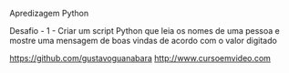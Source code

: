 Apredizagem Python

Desafio - 1 - Criar um script Python que leia os nomes de uma pessoa
e mostre uma mensagem de boas vindas de acordo com o valor digitado


https://github.com/gustavoguanabara
http://www.cursoemvideo.com
